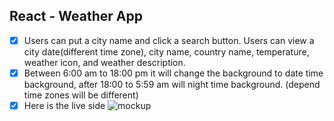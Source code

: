 ## React - Weather App

- [x] Users can put a city name and click a search button. Users can view a city date(different time zone), city name, country name, temperature, weather icon, and weather description.
- [x] Between 6:00 am to 18:00 pm it will change the background to date time background, after 18:00 to 5:59 am will night time background. (depend time zones will be different)
- [x] Here is the live side
      <img src="images/v8.jpg" alt="mockup">
